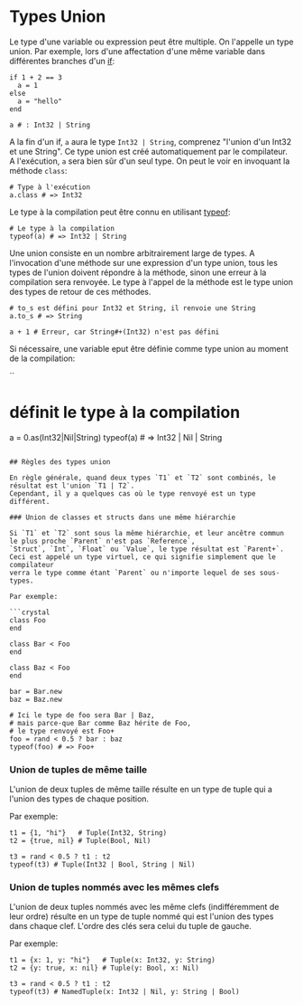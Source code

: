 # Types Union

Le type d'une variable ou expression peut être multiple.
On l'appelle un type union. Par exemple,
lors d'une affectation d'une même variable dans différentes branches d'un [if](if.html):

```crystal
if 1 + 2 == 3
  a = 1
else
  a = "hello"
end

a # : Int32 | String
```

A la fin d'un if, `a` aura le type `Int32 | String`,
comprenez "l'union d'un Int32 et une String". Ce type union est créé automatiquement par le compilateur.
A l'exécution, `a` sera bien sûr d'un seul type.
On peut le voir en invoquant la méthode `class`:

```crystal
# Type à l'exécution
a.class # => Int32
```

Le type à la compilation peut être connu en utilisant [typeof](typeof.html):

```crystal
# Le type à la compilation
typeof(a) # => Int32 | String
```

Une union consiste en un nombre arbitrairement large de types.
A l'invocation d'une méthode sur une expression d'un type union,
tous les types de l'union doivent répondre à la méthode,
sinon une erreur à la compilation sera renvoyée.
Le type à l'appel de la méthode est le type union des types de retour de ces méthodes.

```crystal
# to_s est défini pour Int32 et String, il renvoie une String
a.to_s # => String

a + 1 # Erreur, car String#+(Int32) n'est pas défini
```

Si nécessaire, une variable eput être définie comme type union au moment de la compilation:

``
# définit le type à la compilation
a = 0.as(Int32|Nil|String)
typeof(a) # => Int32 | Nil | String
```

## Règles des types union

En règle générale, quand deux types `T1` et `T2` sont combinés, le résultat est l'union `T1 | T2`.
Cependant, il y a quelques cas où le type renvoyé est un type différent.

### Union de classes et structs dans une même hiérarchie

Si `T1` et `T2` sont sous la même hiérarchie, et leur ancêtre commun le plus proche `Parent` n'est pas `Reference`,
`Struct`, `Int`, `Float` ou `Value`, le type résultat est `Parent+`.
Ceci est appelé un type virtuel, ce qui signifie simplement que le compilateur
verra le type comme étant `Parent` ou n'importe lequel de ses sous-types.

Par exemple:

```crystal
class Foo
end

class Bar < Foo
end

class Baz < Foo
end

bar = Bar.new
baz = Baz.new

# Ici le type de foo sera Bar | Baz,
# mais parce-que Bar comme Baz hérite de Foo,
# le type renvoyé est Foo+
foo = rand < 0.5 ? bar : baz
typeof(foo) # => Foo+
```

### Union de tuples de même taille

L'union de deux tuples de même taille résulte en un type de tuple
qui a l'union des types de chaque position.

Par exemple:

```crystal
t1 = {1, "hi"}   # Tuple(Int32, String)
t2 = {true, nil} # Tuple(Bool, Nil)

t3 = rand < 0.5 ? t1 : t2
typeof(t3) # Tuple(Int32 | Bool, String | Nil)
```

### Union de tuples nommés avec les mêmes clefs

L'union de deux tuples nommés avec les même clefs (indifféremment de leur ordre) résulte en un type de tuple nommé qui est l'union
des types dans chaque clef. L'ordre des clés sera celui du tuple de gauche.

Par exemple:

```crystal
t1 = {x: 1, y: "hi"}   # Tuple(x: Int32, y: String)
t2 = {y: true, x: nil} # Tuple(y: Bool, x: Nil)

t3 = rand < 0.5 ? t1 : t2
typeof(t3) # NamedTuple(x: Int32 | Nil, y: String | Bool)
```
